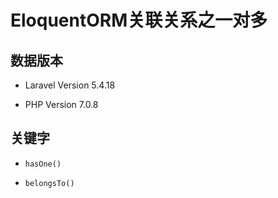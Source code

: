 # EloquentORM关联关系之一对多

## 数据版本

* Laravel Version 5.4.18

* PHP Version 7.0.8

## 关键字

* `hasOne()`

* `belongsTo()`
